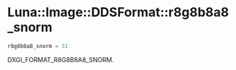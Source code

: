 # Luna::Image::DDSFormat::r8g8b8a8_snorm

```c++
r8g8b8a8_snorm = 31
```

DXGI_FORMAT_R8G8B8A8_SNORM. 

